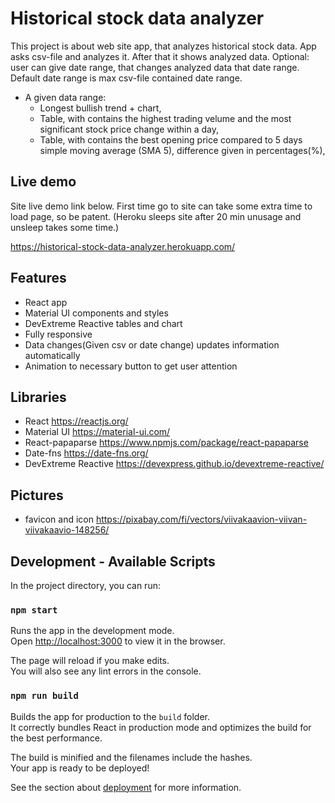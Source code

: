 # Historical stock data analyzer

This project is about web site app, that analyzes historical stock data. App asks csv-file and analyzes it. 
After that it shows analyzed data. Optional: user can give date range, that changes analyzed data that date range.
Default date range is max csv-file contained date range.

- A given data range:   
    - Longest bullish trend + chart,
    - Table, with contains the highest trading velume and the most significant stock price change within a day,
    - Table, with contains the best opening price compared to 5 days simple moving average (SMA 5), difference given in percentages(%),

## Live demo

Site live demo link below. First time go to site can take some extra time to load page, so be patent. 
(Heroku sleeps site after 20 min unusage and unsleep takes some time.)

https://historical-stock-data-analyzer.herokuapp.com/

## Features

- React app
- Material UI components and styles
- DevExtreme Reactive tables and chart
- Fully responsive
- Data changes(Given csv or date change) updates information automatically
- Animation to necessary button to get user attention

## Libraries

- React https://reactjs.org/
- Material UI https://material-ui.com/
- React-papaparse https://www.npmjs.com/package/react-papaparse
- Date-fns https://date-fns.org/
- DevExtreme Reactive https://devexpress.github.io/devextreme-reactive/

## Pictures

- favicon and icon https://pixabay.com/fi/vectors/viivakaavion-viivan-viivakaavio-148256/

## Development - Available Scripts

In the project directory, you can run:

### `npm start`

Runs the app in the development mode.\
Open [http://localhost:3000](http://localhost:3000) to view it in the browser.

The page will reload if you make edits.\
You will also see any lint errors in the console.

### `npm run build`

Builds the app for production to the `build` folder.\
It correctly bundles React in production mode and optimizes the build for the best performance.

The build is minified and the filenames include the hashes.\
Your app is ready to be deployed!

See the section about [deployment](https://facebook.github.io/create-react-app/docs/deployment) for more information.

